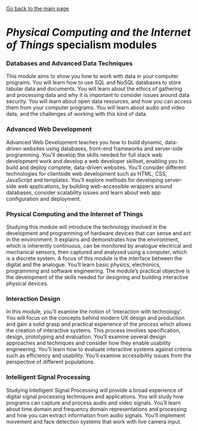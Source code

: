[Go back to the main page](https://world-class.github.io/REPL/)

# *Physical Computing and the Internet of Things* specialism modules

### Databases and Advanced Data Techniques
This module aims to show you how to work with
data in your computer programs. You will learn how
to use SQL and NoSQL databases to store tabular
data and documents. You will learn about the ethics
of gathering and processing data and why it is
important to consider issues around data security.
You will learn about open data resources, and how
you can access them from your computer programs.
You will learn about audio and video data, and the
challenges of working with this
kind of data.

### Advanced Web Development
Advanced Web Development teaches you how
to build dynamic, data-driven websites using
databases, front-end frameworks and server-side
programming. You’ll develop the skills needed for
full stack web development work and develop
a web developer skillset, enabling you to build
and deploy complete, data-driven websites.
You’ll consider different technologies for clientside web development such as HTML, CSS,
JavaScript and templates. You’ll explore methods
for developing server-side web applications,
by building web-accessible wrappers around
databases, consider scalability issues and learn
about web app configuration and deployment.

### Physical Computing and the Internet of Things
Studying this module will introduce the technology
involved in the development and programming
of hardware devices that can sense and act in the
environment. It explains and demonstrates how
the environment, which is inherently continuous,
can be monitored by analogue electrical and
mechanical sensors, then captured and analysed
using a computer, which is a discrete system. A
focus of this module is the interface between
the digital and the analogue. You’ll learn basic
physics, electronics, programming and software
engineering. The module’s practical objective is the
development of the skills needed for designing
and building interactive physical devices.

### Interaction Design
In this module, you’ll examine the notion of
‘interaction with technology’. You will focus on
the concepts behind modern UX design and
production and gain a solid grasp and practical
experience of the process which allows the creation
of interactive systems. This process involves
specification, design, prototyping and evaluation.
You’ll examine several design approaches and
techniques and consider how they enable usability
engineering. You’ll learn how to evaluate interactive
systems against criteria such as efficiency and
usability. You’ll examine accessibility issues from
the perspective of different populations.

### Intelligent Signal Processing
Studying Intelligent Signal Processing will provide
a broad experience of digital signal processing
techniques and applications. You will study how
programs can capture and process audio and
video signals. You’ll learn about time domain and
frequency domain representations and processing
and how you can extract information from audio
signals. You’ll implement movement and face
detection systems that work with live camera input.
